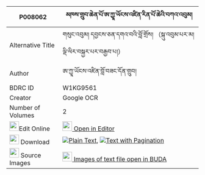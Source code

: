 |P008062|མཁས་གྲུབ་ཆེན་པོ་ཨ་ཀྱཱ་ཡོངས་འཛིན་རིན་པོ་ཆེའི་བཀའ་འབུམ། 
| --- | --- 
|Alternative Title |གསུང་འབུམ། དབྱངས་ཅན་དགའ་བའི་བློ་གྲོས། （སྐུ་འབུམ་པར་མ། ལྡི་ལིར་བསྐྱར་པར་བརྒྱབ་པ།）
|Author| ཨ་ཀྱཱ་ཡོངས་འཛིན་བློ་བཟང་དོན་གྲུབ།
|BDRC ID | W1KG9561
|Creator | Google OCR
|Number of Volumes| 2
|<img width="25" src="https://img.icons8.com/color/25/000000/edit-property.png">Edit Online| [<img width="25" src="https://avatars.githubusercontent.com/u/45091458?s=200&v=4"> Open in Editor](http://editor.openpecha.org/P008062)
|<img width="25" src="https://img.icons8.com/fluent/48/000000/download-2.png"/>  Download | [![](https://img.icons8.com/color/20/000000/txt.png)Plain Text](https://github.com/Openpecha/P008062/releases/download/v1/khedrub_chenpo_a_kya_yongdzin__plain_P008062.zip), [![](https://img.icons8.com/color/20/000000/txt.png)Text with Pagination](https://github.com/Openpecha/P008062/releases/download/v1/khedrub_chenpo_a_kya_yongdzin__pages_P008062.zip)
|<img width="25" src="https://img.icons8.com/plasticine/100/000000/pictures-folder.png"/>  Source Images | [<img width="25" src="https://library.bdrc.io/icons/BUDA-small.svg"> Images of text file open in BUDA](https://library.bdrc.io/show/bdr:W1KG9561)
